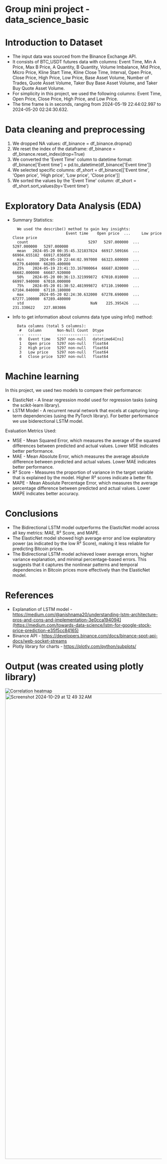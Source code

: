 # Group mini project - data_science_basic

# Introduction to Dataset
- The input data was sourced from the Binance Exchange API.
- It consists of BTC_USDT futures data with columns: Event Time, Min A Price, Max B Price, A Quantity, B Quantity, Volume Imbalance, Mid Price, Micro Price, Kline Start Time, Kline Close Time, Interval, Open Price, Close Price, High Price, Low Price, Base Asset Volume, Number of Trades, Quote Asset Volume, Taker Buy Base Asset Volume, and Taker Buy Quote Asset Volume.
- For simplicity in this project, we used the following columns: Event Time, Open Price, Close Price, High Price, and Low Price.
- The time frame is in seconds, ranging from 2024-05-19 22:44:02.997 to 2024-05-20 02:24:30.632.

# Data cleaning and preprocessing
1. We dropped NA values: df_binance = df_binance.dropna()
2. We reset the index of the dataframe: df_binance = df_binance.reset_index(drop=True)
3. We converted the 'Event Time' column to datetime format: df_binance['Event time'] = pd.to_datetime(df_binance['Event time'])
4. We selected specific columns: df_short = df_binance[['Event time', 'Open price', 'High price', 'Low price', 'Close price']]
5. We sorted the values by the 'Event Time' column: df_short = df_short.sort_values(by='Event time')

# Exploratory Data Analysis (EDA)
- Summary Statistics:
  		
		We used the describe() method to gain key insights:
	                          Event time    Open price  ...     Low price   Close price
		count                           5297   5297.000000  ...   5297.000000   5297.000000
		mean   2024-05-20 00:35:45.321837824  66917.509166  ...  66904.655182  66917.036058
		min       2024-05-19 22:44:02.997000  66323.600000  ...  66279.640000  66289.400000
		25%    2024-05-19 23:41:33.167000064  66687.820000  ...  66682.000000  66687.920000
		50%    2024-05-20 00:36:13.321999872  67010.010000  ...  66997.940000  67010.000000
		75%    2024-05-20 01:30:52.481999872  67110.190000  ...  67104.040000  67110.180000
		max       2024-05-20 02:24:30.632000  67278.690000  ...  67277.100000  67289.480000
		std                              NaN    225.395426  ...    231.330622    227.803086
- Info to get information about columns data type using info() method:
  		
		Data columns (total 5 columns):
		 #   Column       Non-Null Count  Dtype
		---  ------       --------------  -----
		 0   Event time   5297 non-null   datetime64[ns]
		 1   Open price   5297 non-null   float64
		 2   High price   5297 non-null   float64
		 3   Low price    5297 non-null   float64
		 4   Close price  5297 non-null   float64

# Machine learning
In this project, we used two models to compare their performance:

- ElasticNet - A linear regression model used for regression tasks (using the scikit-learn library).
- LSTM Model - A recurrent neural network that excels at capturing long-term dependencies (using the PyTorch library). For better performance we use biderectional LSTM model. 

Evaluation Metrics Used:

- MSE - Mean Squared Error, which measures the average of the squared differences between predicted and actual values. Lower MSE indicates better performance.
- MAE - Mean Absolute Error, which measures the average absolute difference between predicted and actual values. Lower MAE indicates better performance.
- R² Score - Measures the proportion of variance in the target variable that is explained by the model. Higher R² scores indicate a better fit.
- MAPE - Mean Absolute Percentage Error, which measures the average percentage difference between predicted and actual values. Lower MAPE indicates better accuracy.

# Conclusions
- The Bidirectional LSTM model outperforms the ElasticNet model across all key metrics: MAE, R² Score, and MAPE.
- The ElasticNet model showed high average error and low explanatory power (as indicated by the low R² Score), making it less reliable for predicting Bitcoin prices.
- The Bidirectional LSTM model achieved lower average errors, higher variance explanation, and minimal percentage-based errors. This suggests that it captures the nonlinear patterns and temporal dependencies in Bitcoin prices more effectively than the ElasticNet model.

# References
- Explanation of LSTM model - https://medium.com/@anishnama20/understanding-lstm-architecture-pros-and-cons-and-implementation-3e0cca194094](https://medium.com/towards-data-science/lstm-for-google-stock-price-prediction-e35f5cc84165)
- Binance API - https://developers.binance.com/docs/binance-spot-api-docs/web-socket-streams
- Plotly library for charts - https://plotly.com/python/subplots/

# Output (was created using plotly library)
![Correlation heatmap](https://github.com/user-attachments/assets/81bba03f-64c5-4191-bcb0-428500b4c39d)
<img width="1492" alt="Screenshot 2024-10-29 at 12 49 32 AM" src="https://github.com/user-attachments/assets/911392a2-1450-4f78-b7e6-4633245cdbe8">

